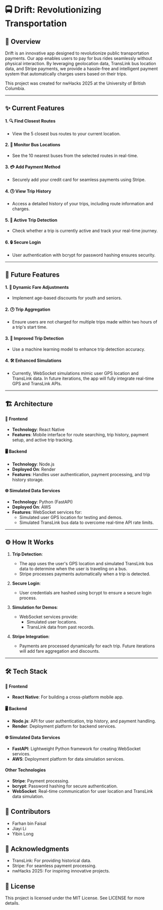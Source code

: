 # 🚍 Drift: Revolutionizing Transportation

## 🌟 Overview
Drift is an innovative app designed to revolutionize public transportation payments. Our app enables users to pay for bus rides seamlessly without physical interaction. By leveraging geolocation data, TransLink bus location data, and Stripe payments, we provide a hassle-free and intelligent payment system that automatically charges users based on their trips.

This project was created for nwHacks 2025 at the University of British Columbia.

---

## ✨ Current Features

#### 1. 🔍 **Find Closest Routes**
- View the 5 closest bus routes to your current location.

#### 2. 🚌 **Monitor Bus Locations**
- See the 10 nearest buses from the selected routes in real-time.

#### 3. 💳 **Add Payment Method**
- Securely add your credit card for seamless payments using Stripe.

#### 4. 🕒 **View Trip History**
- Access a detailed history of your trips, including route information and charges.

#### 5. 📍 **Active Trip Detection**
- Check whether a trip is currently active and track your real-time journey.

#### 6. 🔒 **Secure Login**
- User authentication with bcrypt for password hashing ensures security.

---

## 🚀 Future Features

#### 1. 💸 **Dynamic Fare Adjustments**
- Implement age-based discounts for youth and seniors.

#### 2. 🕑 **Trip Aggregation**
- Ensure users are not charged for multiple trips made within two hours of a trip's start time.

#### 3. 🤖 **Improved Trip Detection**
- Use a machine learning model to enhance trip detection accuracy.

#### 4. 🛠️ **Enhanced Simulations**
- Currently, WebSocket simulations mimic user GPS location and TransLink data. In future iterations, the app will fully integrate real-time GPS and TransLink APIs.

---

## 🏗️ Architecture

#### 📱 Frontend
- **Technology**: React Native
- **Features**: Mobile interface for route searching, trip history, payment setup, and active trip tracking.

#### 🖥️ Backend
- **Technology**: Node.js
- **Deployed On**: Render
- **Features**: Handles user authentication, payment processing, and trip history storage.

#### 🌐 Simulated Data Services
- **Technology**: Python (FastAPI)
- **Deployed On**: AWS
- **Features**: WebSocket services for:
  - Simulated user GPS location for testing and demos.
  - Simulated TransLink bus data to overcome real-time API rate limits.

---

## ⚙️ How It Works
1. **Trip Detection**:
   - The app uses the user's GPS location and simulated TransLink bus data to determine when the user is traveling on a bus.
   - Stripe processes payments automatically when a trip is detected.

2. **Secure Login**:
   - User credentials are hashed using bcrypt to ensure a secure login process.

3. **Simulation for Demos**:
   - WebSocket services provide:
     - Simulated user locations.
     - TransLink data from past records.

4. **Stripe Integration**:
   - Payments are processed dynamically for each trip. Future iterations will add fare aggregation and discounts.

---

## 🛠️ Tech Stack

#### 📱 Frontend
- **React Native**: For building a cross-platform mobile app.

#### 🖥️ Backend
- **Node.js**: API for user authentication, trip history, and payment handling.
- **Render**: Deployment platform for backend services.

#### 🌐 Simulated Data Services
- **FastAPI**: Lightweight Python framework for creating WebSocket services.
- **AWS**: Deployment platform for data simulation services.

#### Other Technologies
- **Stripe**: Payment processing.
- **bcrypt**: Password hashing for secure authentication.
- **WebSocket**: Real-time communication for user location and TransLink data simulation.

## 👥 Contributors
- Farhan bin Faisal  
- Jiayi Li  
- Yibin Long  


## 🙏 Acknowledgments
- TransLink: For providing historical data.
- Stripe: For seamless payment processing.
- nwHacks 2025: For inspiring innovative projects.

## 📜 License
This project is licensed under the MIT License. See LICENSE for more details.
